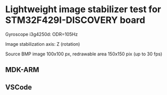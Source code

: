 # Lightweight image stabilizer test for STM32F429I-DISCOVERY board

Gyroscope i3g4250d: ODR=105Hz

Image stabilization axis: Z (rotation) 

Source BMP image 100x100 px, redrawable area 150x150 pix (up to 30 fps)

## MDK-ARM

## VSCode


